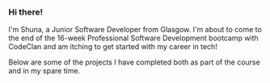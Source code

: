 ### Hi there!

I'm Shuna, a Junior Software Developer from Glasgow. I'm about to come to the end of the 16-week Professional Software Development bootcamp with CodeClan and am itching to get started with my career in tech!

Below are some of the projects I have completed both as part of the course and in my spare time.
